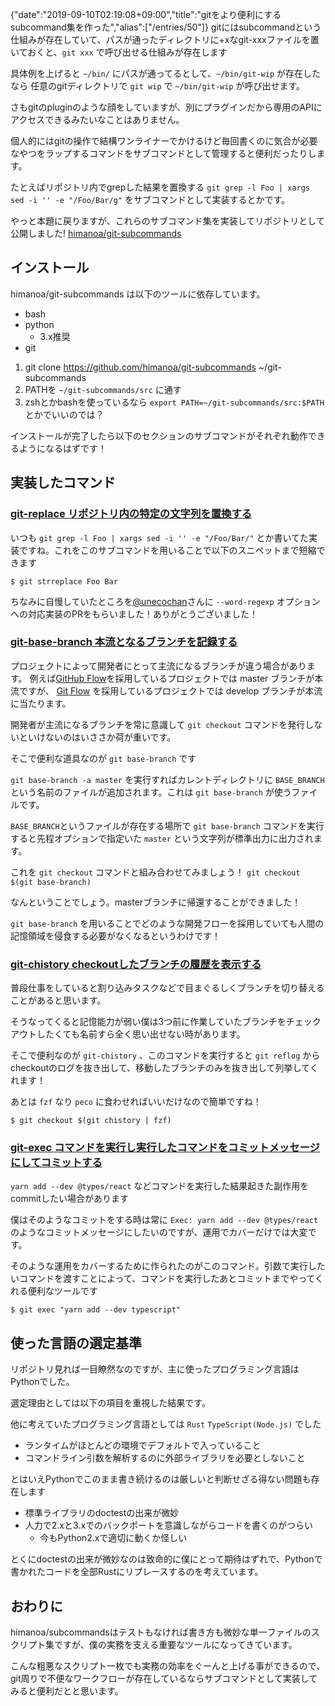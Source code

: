 {"date":"2019-09-10T02:19:08+09:00","title":"gitをより便利にするsubcommand集を作った","alias":["/entries/50"]}
gitにはsubcommandという仕組みが存在していて、パスが通ったディレクトリに+xなgit-xxxファイルを置いておくと、`git xxx` で呼び出せる仕組みが存在します

具体例を上げると `~/bin/` にパスが通ってるとして、`~/bin/git-wip` が存在したなら 任意のgitディレクトリで `git wip` で `~/bin/git-wip` が呼び出せます。

さもgitのpluginのような顔をしていますが、別にプラグインだから専用のAPIにアクセスできるみたいなことはありません。

個人的にはgitの操作で結構ワンライナーでかけるけど毎回書くのに気合が必要なやつをラップするコマンドをサブコマンドとして管理すると便利だったりします。

たとえばリポジトリ内でgrepした結果を置換する `git grep -l Foo | xargs sed -i '' -e "/Foo/Bar/g"` をサブコマンドとして実装するとかです。

やっと本題に戻りますが、これらのサブコマンド集を実装してリポジトリとして公開しました! [himanoa/git-subcommands](https://github.com/himanoa/git-subcommands)

## インストール

himanoa/git-subcommands は以下のツールに依存しています。

- bash
- python
  - 3.x推奨
- git

1. git clone https://github.com/himanoa/git-subcommands ~/git-subcommands
2. PATHを `~/git-subcommands/src` に通す
  1. zshとかbashを使っているなら `export PATH=~/git-subcommands/src:$PATH` とかでいいのでは？

インストールが完了したら以下のセクションのサブコマンドがそれぞれ動作できるようになるはずです！

## 実装したコマンド

### [git-replace リポジトリ内の特定の文字列を置換する](https://github.com/himanoa/git-subcommands/blob/master/src/git-strreplace)

いつも `git grep -l Foo | xargs sed -i '' -e "/Foo/Bar/"` とか書いてた実装ですね。これをこのサブコマンドを用いることで以下のスニペットまで短縮できます

```
$ git strreplace Foo Bar
```

ちなみに自慢していたところを[@unecochan](https://twitter.com/unecochan)さんに `--word-regexp` オプションへの対応実装のPRをもらいました！ありがとうございました！

### [git-base-branch 本流となるブランチを記録する](https://github.com/himanoa/git-subcommands/blob/master/src/git-base-branch)

プロジェクトによって開発者にとって主流になるブランチが違う場合があります。
例えば[GitHub Flow](https://gist.github.com/Gab-km/3705015)を採用しているプロジェクトでは master ブランチが本流ですが、
[Git Flow](https://www.atlassian.com/git/tutorials/comparing-workflows/gitflow-workflow) を採用しているプロジェクトでは develop ブランチが本流に当たります。

開発者が主流になるブランチを常に意識して `git checkout` コマンドを発行しないといけないのはいささか荷が重いです。

そこで便利な道具なのが `git base-branch` です

`git base-branch -a master` を実行すればカレントディレクトリに `BASE_BRANCH` という名前のファイルが追加されます。これは `git base-branch` が使うファイルです。

`BASE_BRANCH`というファイルが存在する場所で `git base-branch` コマンドを実行すると先程オプションで指定いた `master` という文字列が標準出力に出力されます。

これを `git checkout` コマンドと組み合わせてみましょう！ `git checkout $(git base-branch)`

なんということでしょう。masterブランチに帰還することができました！

`git base-branch` を用いることでどのような開発フローを採用していても人間の記憶領域を侵食する必要がなくなるというわけです！

### [git-chistory checkoutしたブランチの履歴を表示する](https://github.com/himanoa/git-subcommands/blob/master/src/git-chistory)

普段仕事をしていると割り込みタスクなどで目まぐるしくブランチを切り替えることがあると思います。

そうなってくると記憶能力が弱い僕は3つ前に作業していたブランチをチェックアウトしたくても名前すら全く思い出せない時があります。

そこで便利なのが `git-chistory` 、このコマンドを実行すると `git reflog` からcheckoutのログを抜き出して、移動したブランチのみを抜き出して列挙してくれます！

あとは `fzf` なり `peco` に食わせればいいだけなので簡単ですね！

```
$ git checkout $(git chistory | fzf)
```

### [git-exec コマンドを実行し実行したコマンドをコミットメッセージにしてコミットする](https://github.com/himanoa/git-subcommands/blob/master/src/git-exec)

`yarn add --dev @types/react` などコマンドを実行した結果起きた副作用をcommitしたい場合があります

僕はそのようなコミットをする時は常に `Exec: yarn add --dev @types/react` のようなコミットメッセージにしたいのですが、運用でカバーだけでは大変です。

そのような運用をカバーするために作られたのがこのコマンド。引数で実行したいコマンドを渡すことによって、コマンドを実行したあとコミットまでやってくれる便利なツールです

```
$ git exec "yarn add --dev typescript"
```

## 使った言語の選定基準

リポジトリ見れば一目瞭然なのですが、主に使ったプログラミング言語はPythonでした。

選定理由としては以下の項目を重視した結果です。

他に考えていたプログラミング言語としては `Rust` `TypeScript(Node.js)` でした

- ランタイムがほとんどの環境でデフォルトで入っていること
- コマンドライン引数を解析するのに外部ライブラリを必要としないこと

とはいえPythonでこのまま書き続けるのは厳しいと判断せざる得ない問題も存在します

- 標準ライブラリのdoctestの出来が微妙
- 人力で2.xと3.xでのバックポートを意識しながらコードを書くのがつらい
  - 今もPython2.xで適切に動くか怪しい

とくにdoctestの出来が微妙なのは致命的に僕にとって期待はずれで、Pythonで書かれたコードを全部Rustにリプレースするのを考えています。

## おわりに

himanoa/subcommandsはテストもなければ書き方も微妙な単一ファイルのスクリプト集ですが、僕の実務を支える重要なツールになってきています。

こんな粗悪なスクリプト一枚でも実務の効率をぐーんと上げる事ができるので、git周りで不便なワークフローが存在しているならサブコマンドとして実装してみると便利だとと思います。

